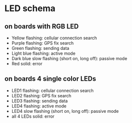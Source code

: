 # LED schema

## on boards with RGB LED

- Yellow flashing: cellular connection search
- Purple flashing: GPS fix search
- Green flashing: sending data
- Light blue flashing: active mode
- Dark blue slow flashing (short on, long off): passive mode
- Red solid: error

## on boards 4 single color LEDs

- LED1 flashing: cellular connection search
- LED2 flashing: GPS fix search
- LED3 flashing: sending data
- LED4 flashing: active mode
- LED4 slow flashing (short on, long off): passive mode
- all 4 LEDs solid: error
